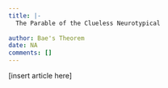 ```yaml
---
title: |-
  The Parable of the Clueless Neurotypical
                 
author: Bae's Theorem
date: NA
comments: []
---
```


[insert article here]
